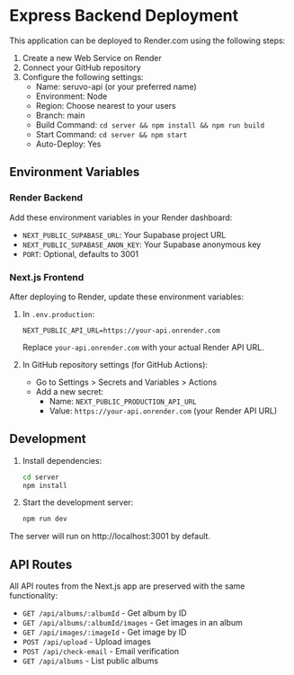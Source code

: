 # Express Backend Deployment

This application can be deployed to Render.com using the following steps:

1. Create a new Web Service on Render
2. Connect your GitHub repository
3. Configure the following settings:
   - Name: seruvo-api (or your preferred name)
   - Environment: Node
   - Region: Choose nearest to your users
   - Branch: main
   - Build Command: `cd server && npm install && npm run build`
   - Start Command: `cd server && npm start`
   - Auto-Deploy: Yes

## Environment Variables

### Render Backend
Add these environment variables in your Render dashboard:

- `NEXT_PUBLIC_SUPABASE_URL`: Your Supabase project URL
- `NEXT_PUBLIC_SUPABASE_ANON_KEY`: Your Supabase anonymous key
- `PORT`: Optional, defaults to 3001

### Next.js Frontend
After deploying to Render, update these environment variables:

1. In `.env.production`:
   ```
   NEXT_PUBLIC_API_URL=https://your-api.onrender.com
   ```
   Replace `your-api.onrender.com` with your actual Render API URL.

2. In GitHub repository settings (for GitHub Actions):
   - Go to Settings > Secrets and Variables > Actions
   - Add a new secret:
     - Name: `NEXT_PUBLIC_PRODUCTION_API_URL`
     - Value: `https://your-api.onrender.com` (your Render API URL)

## Development

1. Install dependencies:
   ```bash
   cd server
   npm install
   ```

2. Start the development server:
   ```bash
   npm run dev
   ```

The server will run on http://localhost:3001 by default.

## API Routes

All API routes from the Next.js app are preserved with the same functionality:

- `GET /api/albums/:albumId` - Get album by ID
- `GET /api/albums/:albumId/images` - Get images in an album
- `GET /api/images/:imageId` - Get image by ID
- `POST /api/upload` - Upload images
- `POST /api/check-email` - Email verification
- `GET /api/albums` - List public albums
